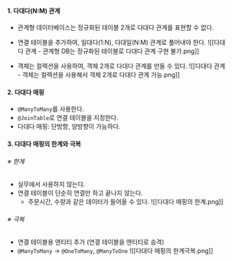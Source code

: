 
#### 1. 다대다(N:M) 관계

- 관계형 데이터베이스는 정규화된 테이블 2개로 다대다 관계를 표현할 수 없다.
- 연결 테이블을 추가하여, 일대다(1:N), 다대일(N:M) 관계로 풀어내야 한다.
![[다대다 관계 - 관계형 DB는 정규화된 테이블로 다대다 관계 구현 불가.png]]

- 객체는 컬렉션을 사용하여, 객체 2개로 다대다 관계를 만들 수 있다.
![[다대다 관계 - 객체는 컬렉션을 사용해서 객체 2개로 다대다 관계 가능.png]]


#### 2. 다대다 매핑

- `@ManyToMany`를 사용한다.
- `@JoinTable`로 연결 테이블을 지정한다.
- 다대다 매핑: 단방향, 양방향이 가능하다.


#### 3. 다대다 매핑의 한계와 극복

###### ※ 한계
- 실무에서 사용하지 않는다.
- 연결 테이블이 단순히 연결만 하고 끝나지 않는다.
	- 주문시간, 수량과 같은 데이터가 들어올 수 있다.
![[다대다 매핑의 한계.png]]

###### ※ 극복
- 연결 테이블용 엔티티 추가 (연결 테이블을 엔티티로 승격)
- `@ManyToMany` -> `@OneToMany`, `@ManyToOne`
![[다대다 매핑의 한계극복.png]]